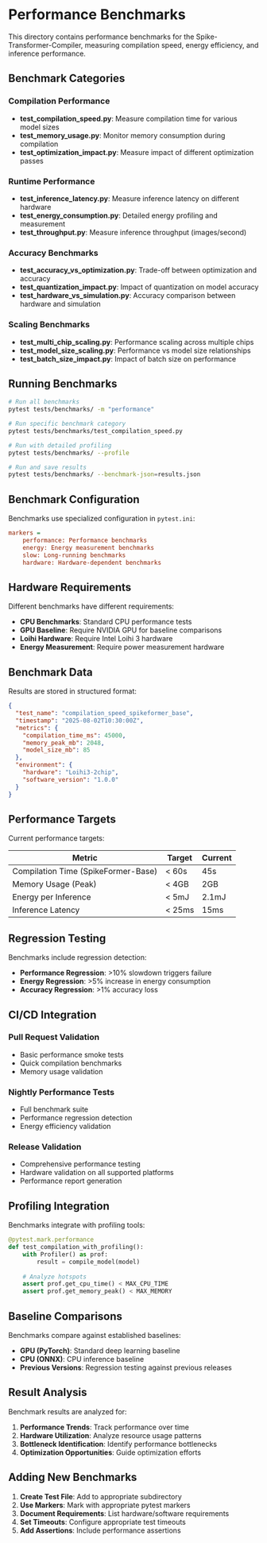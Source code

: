 # Performance Benchmarks

This directory contains performance benchmarks for the Spike-Transformer-Compiler, measuring compilation speed, energy efficiency, and inference performance.

## Benchmark Categories

### Compilation Performance
- **test_compilation_speed.py**: Measure compilation time for various model sizes
- **test_memory_usage.py**: Monitor memory consumption during compilation
- **test_optimization_impact.py**: Measure impact of different optimization passes

### Runtime Performance  
- **test_inference_latency.py**: Measure inference latency on different hardware
- **test_energy_consumption.py**: Detailed energy profiling and measurement
- **test_throughput.py**: Measure inference throughput (images/second)

### Accuracy Benchmarks
- **test_accuracy_vs_optimization.py**: Trade-off between optimization and accuracy
- **test_quantization_impact.py**: Impact of quantization on model accuracy
- **test_hardware_vs_simulation.py**: Accuracy comparison between hardware and simulation

### Scaling Benchmarks
- **test_multi_chip_scaling.py**: Performance scaling across multiple chips
- **test_model_size_scaling.py**: Performance vs model size relationships
- **test_batch_size_impact.py**: Impact of batch size on performance

## Running Benchmarks

```bash
# Run all benchmarks
pytest tests/benchmarks/ -m "performance"

# Run specific benchmark category
pytest tests/benchmarks/test_compilation_speed.py

# Run with detailed profiling
pytest tests/benchmarks/ --profile

# Run and save results
pytest tests/benchmarks/ --benchmark-json=results.json
```

## Benchmark Configuration

Benchmarks use specialized configuration in `pytest.ini`:

```ini
markers =
    performance: Performance benchmarks
    energy: Energy measurement benchmarks
    slow: Long-running benchmarks
    hardware: Hardware-dependent benchmarks
```

## Hardware Requirements

Different benchmarks have different requirements:

- **CPU Benchmarks**: Standard CPU performance tests
- **GPU Baseline**: Require NVIDIA GPU for baseline comparisons
- **Loihi Hardware**: Require Intel Loihi 3 hardware
- **Energy Measurement**: Require power measurement hardware

## Benchmark Data

Results are stored in structured format:

```json
{
  "test_name": "compilation_speed_spikeformer_base",
  "timestamp": "2025-08-02T10:30:00Z",
  "metrics": {
    "compilation_time_ms": 45000,
    "memory_peak_mb": 2048,
    "model_size_mb": 85
  },
  "environment": {
    "hardware": "Loihi3-2chip",
    "software_version": "1.0.0"
  }
}
```

## Performance Targets

Current performance targets:

| Metric | Target | Current |
|--------|--------|---------|
| Compilation Time (SpikeFormer-Base) | < 60s | 45s |
| Memory Usage (Peak) | < 4GB | 2GB |
| Energy per Inference | < 5mJ | 2.1mJ |
| Inference Latency | < 25ms | 15ms |

## Regression Testing

Benchmarks include regression detection:

- **Performance Regression**: >10% slowdown triggers failure
- **Energy Regression**: >5% increase in energy consumption
- **Accuracy Regression**: >1% accuracy loss

## CI/CD Integration

### Pull Request Validation
- Basic performance smoke tests
- Quick compilation benchmarks
- Memory usage validation

### Nightly Performance Tests
- Full benchmark suite
- Performance regression detection
- Energy efficiency validation

### Release Validation
- Comprehensive performance testing
- Hardware validation on all supported platforms
- Performance report generation

## Profiling Integration

Benchmarks integrate with profiling tools:

```python
@pytest.mark.performance
def test_compilation_with_profiling():
    with Profiler() as prof:
        result = compile_model(model)
    
    # Analyze hotspots
    assert prof.get_cpu_time() < MAX_CPU_TIME
    assert prof.get_memory_peak() < MAX_MEMORY
```

## Baseline Comparisons

Benchmarks compare against established baselines:

- **GPU (PyTorch)**: Standard deep learning baseline
- **CPU (ONNX)**: CPU inference baseline
- **Previous Versions**: Regression testing against previous releases

## Result Analysis

Benchmark results are analyzed for:

1. **Performance Trends**: Track performance over time
2. **Hardware Utilization**: Analyze resource usage patterns
3. **Bottleneck Identification**: Identify performance bottlenecks
4. **Optimization Opportunities**: Guide optimization efforts

## Adding New Benchmarks

1. **Create Test File**: Add to appropriate subdirectory
2. **Use Markers**: Mark with appropriate pytest markers
3. **Document Requirements**: List hardware/software requirements
4. **Set Timeouts**: Configure appropriate test timeouts
5. **Add Assertions**: Include performance assertions